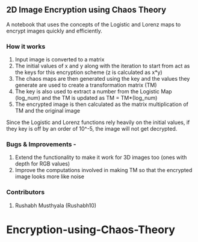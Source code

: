 ## 2D Image Encryption using Chaos Theory

A notebook that uses the concepts of the Logistic and Lorenz maps to encrypt images quickly and efficiently. 

### How it works
1) Input image is converted to a matrix
2) The initial values of x and y along with the iteration to start from act as the keys for this encryption scheme (z is calculated as x*y)
3) The chaos maps are then generated using the key and the values they generate are used to create a transformation matrix (TM)
4) The key is also used to extract a number from the Logistic Map (log_num) and the TM is updated as TM = TM*(log_num)
5) The encrypted image is then calculated as the matrix multiplication of TM and the original image

Since the Logistic and Lorenz functions rely heavily on the initial values, if they key is off by an order of 10^-5, the image will not get decrypted.

### Bugs & Improvements -
1) Extend the functionality to make it work for 3D images too (ones with depth for RGB values)
2) Improve the computations involved in making TM so that the encrypted image looks more like noise

### Contributors 
1) Rushabh Musthyala (Rushabh10)

# Encryption-using-Chaos-Theory
